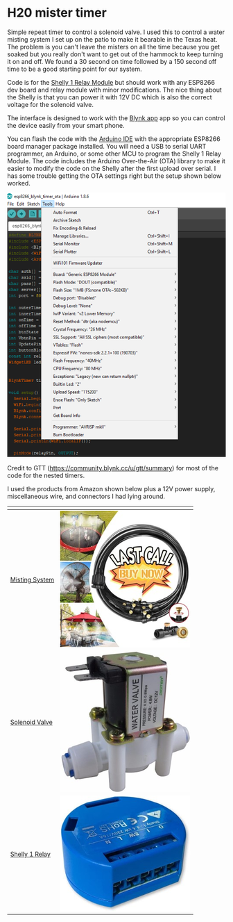 # H20 mister timer
Simple repeat timer to control a solenoid valve. I used this to control a water misting system I set up on the patio to make it bearable in the Texas heat.  The problem is you can't leave the misters on all the time because you get soaked but you really don't want to get out of the hammock to keep turning it on and off. We found a 30 second on time followed by a 150 second off time to be a good starting point for our system. 

Code is for the [Shelly 1 Relay Module](https://shelly.cloud/products/shelly-1-smart-home-automation-relay/) but should work with any ESP8266 dev board and relay module with minor modifications. The nice thing about the Shelly is that you can power it with 12V DC which is also the correct voltage for the solenoid valve. 

The interface is designed to work with the [Blynk app](https://blynk.io/) app so you can control the device easily from your smart phone.  

You can flash the code with the [Arduino IDE](https://www.arduino.cc/en/main/software) with the appropriate ESP8266 board manager package installed.   You will need a USB to serial UART programmer, an Arduino, or some other MCU to program the Shelly 1 Relay Module.  The code includes the Arduino Over-the-Air (OTA) library to make it easier to modify the code on the Shelly after the first upload over serial. I has some trouble getting the OTA settings right but the setup shown below worked. 

![picture](https://github.com/constant5/H20_mister_timer/blob/master/img/board_settings.png) 

Credit to GTT (https://community.blynk.cc/u/gtt/summary) for most of the code for the nested timers. 

I used the products from Amazon shown below plus a 12V power supply, miscellaneous wire, and connectors I had lying around. 

| []() | []() |
| --- | --- |
|[Misting System](https://www.amazon.com/gp/product/B08611N214/ref=ppx_yo_dt_b_asin_title_o03_s00?ie=UTF8&psc=1)| ![picture](https://github.com/constant5/H20_mister_timer/blob/master/img/misting_system.jpg)|
|[Solenoid Valve](https://www.amazon.com/gp/product/B016MP1HX0/ref=ppx_yo_dt_b_asin_title_o02_s00?ie=UTF8&psc=1) | ![picture](https://github.com/constant5/H20_mister_timer/blob/master/img/Solenoid.jpg)|
|[Shelly 1 Relay](https://www.amazon.com/gp/product/B07G33LNDY/ref=ppx_yo_dt_b_asin_title_o00_s00?ie=UTF8&psc=1) | ![picture](https://github.com/constant5/H20_mister_timer/blob/master/img/Shelly1.jpg)|






